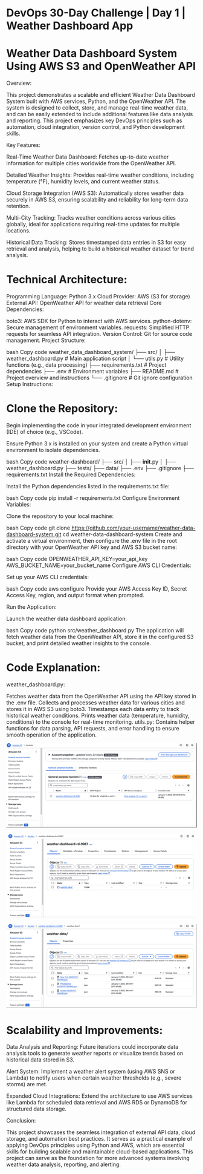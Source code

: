 # **DevOps 30-Day Challenge | Day 1 | Weather Dashboard App**

# **Weather Data Dashboard System Using AWS S3 and OpenWeather API**

Overview:

This project demonstrates a scalable and efficient Weather Data Dashboard System built with AWS services, Python, and the OpenWeather API. The system is designed to collect, store, and manage real-time weather data, and can be easily extended to include additional features like data analysis and reporting. This project emphasizes key DevOps principles such as automation, cloud integration, version control, and Python development skills.

Key Features:

Real-Time Weather Data Dashboard:
Fetches up-to-date weather information for multiple cities worldwide from the OpenWeather API.

Detailed Weather Insights:
Provides real-time weather conditions, including temperature (°F), humidity levels, and current weather status.

Cloud Storage Integration (AWS S3):
Automatically stores weather data securely in AWS S3, ensuring scalability and reliability for long-term data retention.

Multi-City Tracking:
Tracks weather conditions across various cities globally, ideal for applications requiring real-time updates for multiple locations.

Historical Data Tracking:
Stores timestamped data entries in S3 for easy retrieval and analysis, helping to build a historical weather dataset for trend analysis.

# **Technical Architecture**:

Programming Language: Python 3.x
Cloud Provider: AWS (S3 for storage)
External API: OpenWeather API for weather data retrieval
Core Dependencies:

boto3: AWS SDK for Python to interact with AWS services.
python-dotenv: Secure management of environment variables.
requests: Simplified HTTP requests for seamless API integration.
Version Control: Git for source code management.
Project Structure:

bash
Copy code
weather_data_dashboard_system/
├── src/
│   ├── weather_dashboard.py        # Main application script
│   └── utils.py                    # Utility functions (e.g., data processing)
├── requirements.txt                # Project dependencies
├── .env                            # Environment variables
├── README.md                       # Project overview and instructions
└── .gitignore                      # Git ignore configuration
Setup Instructions:

# **Clone the Repository**:

Begin implementing the code in your integrated development environment (IDE) of choice (e.g., VSCode).

Ensure Python 3.x is installed on your system and create a Python virtual environment to isolate dependencies.

bash
Copy code
weather-dashboard/
├── src/
│   ├── __init__.py
│   ├── weather_dashboard.py
├── tests/
├── data/
├── .env
├── .gitignore
├── requirements.txt
Install the Required Dependencies:

Install the Python dependencies listed in the requirements.txt file:

bash
Copy code
pip install -r requirements.txt
Configure Environment Variables:

Clone the repository to your local machine:

bash
Copy code
git clone https://github.com/your-username/weather-data-dashboard-system.git
cd weather-data-dashboard-system
Create and activate a virtual environment, then configure the .env file in the root directory with your OpenWeather API key and AWS S3 bucket name:

bash
Copy code
OPENWEATHER_API_KEY=your_api_key
AWS_BUCKET_NAME=your_bucket_name
Configure AWS CLI Credentials:

Set up your AWS CLI credentials:

bash
Copy code
aws configure
Provide your AWS Access Key ID, Secret Access Key, region, and output format when prompted.

Run the Application:

Launch the weather data dashboard application:

bash
Copy code
python src/weather_dashboard.py
The application will fetch weather data from the OpenWeather API, store it in the configured S3 bucket, and print detailed weather insights to the console.

# **Code Explanation**:

weather_dashboard.py:

Fetches weather data from the OpenWeather API using the API key stored in the .env file.
Collects and processes weather data for various cities and stores it in AWS S3 using boto3.
Timestamps each data entry to track historical weather conditions.
Prints weather data (temperature, humidity, conditions) to the console for real-time monitoring.
utils.py:
Contains helper functions for data parsing, API requests, and error handling to ensure smooth operation of the application.

![alt text](wd.png)


![alt text](wd2.png)


![alt text](wd3.png)

# **Scalability and Improvements**:

Data Analysis and Reporting:
Future iterations could incorporate data analysis tools to generate weather reports or visualize trends based on historical data stored in S3.

Alert System:
Implement a weather alert system (using AWS SNS or Lambda) to notify users when certain weather thresholds (e.g., severe storms) are met.

Expanded Cloud Integrations:
Extend the architecture to use AWS services like Lambda for scheduled data retrieval and AWS RDS or DynamoDB for structured data storage.

Conclusion:

This project showcases the seamless integration of external API data, cloud storage, and automation best practices. It serves as a practical example of applying DevOps principles using Python and AWS, which are essential skills for building scalable and maintainable cloud-based applications. This project can serve as the foundation for more advanced systems involving weather data analysis, reporting, and alerting.





